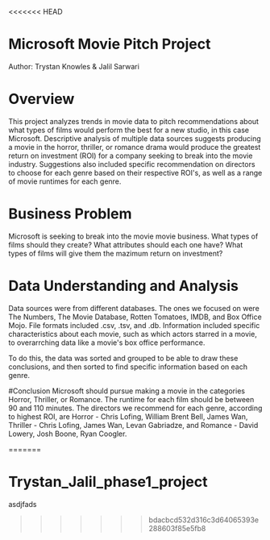 <<<<<<< HEAD
# Microsoft Movie Pitch Project
Author: Trystan Knowles & Jalil Sarwari

# Overview
This project analyzes trends in movie data to pitch recommendations about what types of films would perform the best for a new studio, in this case Microsoft. Descriptive analysis of multiple data sources suggests producing a movie in the horror, thriller, or romance drama would produce the greatest return on investment (ROI) for a company seeking to break into the movie industry. Suggestions also included specific recommendation on directors to choose for each genre based on their respective ROI's, as well as a range of movie runtimes for each genre.

# Business Problem
Microsoft is seeking to break into the movie movie business. What types of films should they create? What attributes should each one have? What types of films will give them the mazimum return on investment?

# Data Understanding and Analysis
Data sources were from different databases. The ones we focused on were The Numbers, The Movie Database, Rotten Tomatoes, IMDB, and Box Office Mojo. File formats included .csv, .tsv, and .db. Information included specific characteristics about each movie, such as which actors starred in a movie, to overarrching data like a movie's box office performance.

To do this, the data was sorted and grouped to be able to draw these conclusions, and then sorted to find specific information based on each genre.

#Conclusion
Microsoft should pursue making a movie in the categories Horror, Thriller, or Romance. The runtime for each film should be between 90 and 110 minutes. The directors we recommend for each genre, according to highest ROI, are Horror - Chris Lofing, William Brent Bell, James Wan, Thriller - Chris Lofing, James Wan, Levan Gabriadze, and Romance - David Lowery, Josh Boone, Ryan Coogler.

=======
# Trystan_Jalil_phase1_project


asdjfads
>>>>>>> bdacbcd532d316c3d64065393e288603f85e5fb8
